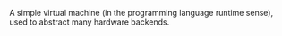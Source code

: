 A simple virtual machine (in the programming language runtime sense), used to abstract many hardware backends.
